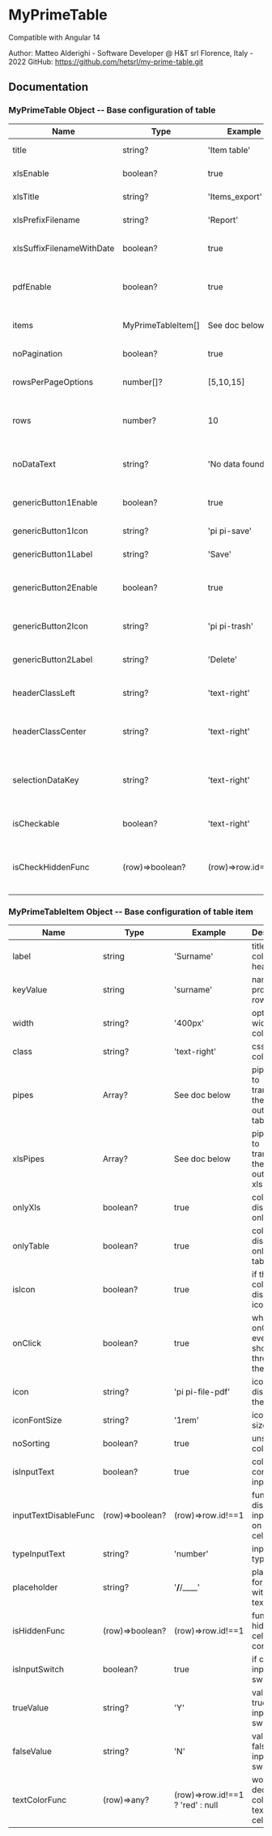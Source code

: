# MyPrimeTable

Compatible with Angular 14

Author: Matteo Alderighi - Software Developer @ H&T srl Florence, Italy - 2022
GitHub: https://github.com/hetsrl/my-prime-table.git

## Documentation

### MyPrimeTable Object -- Base configuration of table

| Name                     | Type               | Example            | Description                                    |
|--------------------------|--------------------|--------------------|------------------------------------------------|
| title                    | string?            | 'Item table'       | table header title                             |
| xlsEnable                | boolean?           | true               | enable export xls                              |
| xlsTitle                 | string?            | 'Items_export'     | name export xls                                | 
| xlsPrefixFilename        | string?            | 'Report'           | prefix name export xls                         | 
| xlsSuffixFilenameWithDate| boolean?           | true               | enable date suffix of name xls                 | 
| pdfEnable                | boolean?           | true               | enable pdf export button on header             | 
| items                    | MyPrimeTableItem[] | See doc below      | table column configuration objects list        | 
| noPagination             | boolean?           | true               | disable table pagination                       | 
| rowsPerPageOptions       | number[]?          | [5,10,15]          | list options rows per page of table            | 
| rows                     | number?            | 10                 | default number of rows per page tables         | 
| noDataText               | string?            | 'No data found'    | text displayed when data not found             |
| genericButton1Enable     | boolean?           | true               | enable first button on table header            |
| genericButton1Icon       | string?            | 'pi pi-save'       | icon name of first button                      |
| genericButton1Label      | string?            | 'Save'             | label text of first button                     |
| genericButton2Enable     | boolean?           | true               | enable second button on table header           |
| genericButton2Icon       | string?            | 'pi pi-trash'      | icon name of second button                     |
| genericButton2Label      | string?            | 'Delete'           | label text of second button                    |
| headerClassLeft          | string?            | 'text-right'       | css class left header section                  |
| headerClassCenter        | string?            | 'text-right'       | css class center header section                |
| selectionDataKey         | string?            | 'text-right'       | dataKey name of row object on table for check  |
| isCheckable              | boolean?           | 'text-right'       | enable check on table                          |
| isCheckHiddenFunc        | (row)=>boolean?    | (row)=>row.id===1  | function that decide when display check on row |

### MyPrimeTableItem Object -- Base configuration of table item

| Name                     | Type                         | Example            | Description                                       |
|--------------------------|------------------------------|--------------------|---------------------------------------------------|
| label                    | string                       | 'Surname'          | title of column on header                         |
| keyValue                 | string                       | 'surname'          | name of property on rows                          |
| width                    | string?                      | '400px'            | optional width of column                          |
| class                    | string?                      | 'text-right'       | css class of column                               |
| pipes                    | Array<MyPrimeTablePipeItem>? | See doc below      | pipe array to transform the data output on table  |
| xlsPipes                 | Array<MyPrimeTablePipeItem>? | See doc below      | pipe array to transform the data output on xls    |
| onlyXls                  | boolean?                     | true               | column displayed only on xls                   |
| onlyTable                | boolean?                     | true               | column displayed only on table                 |
| isIcon                   | boolean?                     | true               | if the column displays an icon                 |
| onClick                  | boolean?                     | true               | whether the onClick event should be thrown on the cell |
| icon                     | string?                      | 'pi pi-file-pdf'   | icon displayed in the column                       |
| iconFontSize             | string?                      | '1rem'             | icon font size                                 |
| noSorting                | boolean?                     | true               | unsortable column                              |
| isInputText              | boolean?                     | true               | column contains an input text                  |
| inputTextDisableFunc     | (row)=>boolean?              | (row)=>row.id!==1  | function to disable input text on a certain cell  |
| typeInputText            | string?                      | 'number'           | input text type                      |
| placeholder              | string?                      | '__/__/____'       | placeholder for column with input text         |
| isHiddenFunc             | (row)=>boolean?              | (row)=>row.id!==1  | function to hide the cell contents             |
| isInputSwitch            | boolean?                     | true               | if column is input switch                      |
| trueValue                | string?                      | 'Y'                | value for true on input switch                 |
| falseValue               | string?                      | 'N'                | value for false on input switch                |
| textColorFunc            | (row)=>any?                  | (row)=>row.id!==1 ? 'red' : null | works to decide the color of the text in the cell                     |





